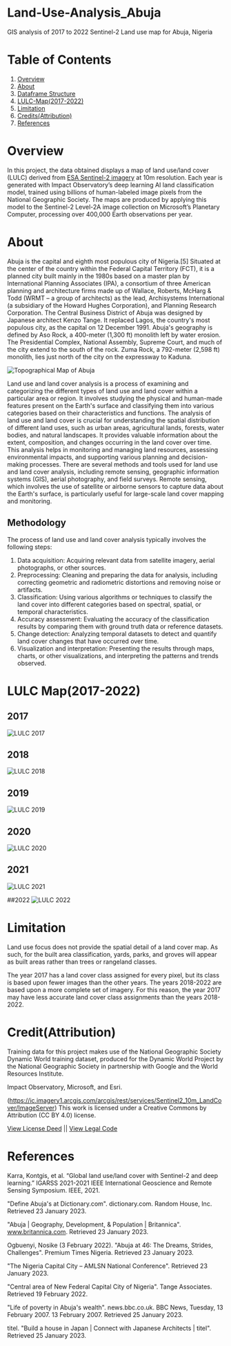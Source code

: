 # Land-Use-Analysis_Abuja
GIS analysis of 2017 to 2022 Sentinel-2 Land use map for Abuja, Nigeria 

# Table of Contents
1. [Overview](#Overview)
2. [About](#About)
3. [Dataframe Structure](#Dataframe-Structure)
4. [LULC-Map(2017-2022)](#LULC-Map(2017-2022))
5. [Limitation](#Limitation)
6. [Credits(Attribution)](#Credits(Attribution))
7. [References](#References)


 # Overview
In this project, the data obtained displays a map of land use/land cover (LULC) derived from [ESA Sentinel-2 imagery](https://livingatlas.arcgis.com/landcoverexplorer/#mapCenter=-83.21%2C34.332%2C4&mode=step&timeExtent=2017%2C2021&year=2017&downloadMode=true) at 10m resolution. Each year is generated with Impact Observatory’s deep learning AI land classification model, trained using billions of human-labeled image pixels from the National Geographic Society. The maps are produced by applying this model to the Sentinel-2 Level-2A image collection on Microsoft’s Planetary Computer, processing over 400,000 Earth observations per year.

# About
Abuja is the capital and eighth most populous city of Nigeria.[5] Situated at the center of the country within the Federal Capital Territory (FCT), it is a planned city built mainly in the 1980s based on a master plan by International Planning Associates (IPA), a consortium of three American planning and architecture firms made up of Wallace, Roberts, McHarg & Todd (WRMT – a group of architects) as the lead, Archisystems International (a subsidiary of the Howard Hughes Corporation), and Planning Research Corporation. The Central Business District of Abuja was designed by Japanese architect Kenzo Tange. It replaced Lagos, the country's most populous city, as the capital on 12 December 1991.
Abuja's geography is defined by Aso Rock, a 400-meter (1,300 ft) monolith left by water erosion. The Presidential Complex, National Assembly, Supreme Court, and much of the city extend to the south of the rock. Zuma Rock, a 792-meter (2,598 ft) monolith, lies just north of the city on the expressway to Kaduna.

![Topographical Map of Abuja](Abuja.jpg)

Land use and land cover analysis is a process of examining and categorizing the different types of land use and land cover within a particular area or region. It involves studying the physical and human-made features present on the Earth's surface and classifying them into various categories based on their characteristics and functions.
The analysis of land use and land cover is crucial for understanding the spatial distribution of different land uses, such as urban areas, agricultural lands, forests, water bodies, and natural landscapes. It provides valuable information about the extent, composition, and changes occurring in the land cover over time. This analysis helps in monitoring and managing land resources, assessing environmental impacts, and supporting various planning and decision-making processes.
There are several methods and tools used for land use and land cover analysis, including remote sensing, geographic information systems (GIS), aerial photography, and field surveys. Remote sensing, which involves the use of satellite or airborne sensors to capture data about the Earth's surface, is particularly useful for large-scale land cover mapping and monitoring.

## Methodology
The process of land use and land cover analysis typically involves the following steps:

1. Data acquisition: Acquiring relevant data from satellite imagery, aerial photographs, or other sources.
2. Preprocessing: Cleaning and preparing the data for analysis, including correcting geometric and radiometric distortions and removing noise or artifacts.
3. Classification: Using various algorithms or techniques to classify the land cover into different categories based on spectral, spatial, or temporal characteristics.
4. Accuracy assessment: Evaluating the accuracy of the classification results by comparing them with ground truth data or reference datasets.
5. Change detection: Analyzing temporal datasets to detect and quantify land cover changes that have occurred over time.
6. Visualization and interpretation: Presenting the results through maps, charts, or other visualizations, and interpreting the patterns and trends observed.



# LULC Map(2017-2022)
## 2017
![LULC 2017](Abuja_LULC_2017.jpg)

## 2018
![LULC 2018](Abuja_LULC_2018.jpg)

## 2019
![LULC 2019](Abuja_LULC_2019.jpg)

## 2020
![LULC 2020](Abuja_LULC_2020.jpg)

## 2021
![LULC 2021](Abuja_LULC_2021.jpg)

##2022
![LULC 2022](Abuja_LULC_2022.jpg)


# Limitation
Land use focus does not provide the spatial detail of a land cover map. As such, for the built area classification, yards, parks, and groves will appear as built areas rather than trees or rangeland classes.

The year 2017 has a land cover class assigned for every pixel, but its class is based upon fewer images than the other years. The years 2018-2022 are based upon a more complete set of imagery. For this reason, the year 2017 may have less accurate land cover class assignments than the years 2018-2022.


# Credit(Attribution)
Training data for this project makes use of the National Geographic Society Dynamic World training dataset, produced for the Dynamic World Project by the National Geographic Society in partnership with Google and the World Resources Institute.

Impact Observatory, Microsoft, and Esri.

(https://ic.imagery1.arcgis.com/arcgis/rest/services/Sentinel2_10m_LandCover/ImageServer)
This work is licensed under a Creative Commons by Attribution (CC BY 4.0) license.

[View License Deed](https://creativecommons.org/licenses/by/4.0/) || [View Legal Code](https://creativecommons.org/licenses/by/4.0/legalcode)


# References
Karra, Kontgis, et al. “Global land use/land cover with Sentinel-2 and deep learning.” IGARSS 2021-2021 IEEE International Geoscience and Remote Sensing Symposium. IEEE, 2021.


"Define Abuja's at Dictionary.com". dictionary.com. Random House, Inc. Retrieved 23 January 2023.

"Abuja | Geography, Development, & Population | Britannica". www.britannica.com. Retrieved 23 January 2023.

Ogbuenyi, Nosike (3 February 2022). "Abuja at 46: The Dreams, Strides, Challenges". Premium Times Nigeria. Retrieved 23 January 2023.

"The Nigeria Capital City – AMLSN National Conference". Retrieved 23 January 2023.

"Central area of New Federal Capital City of Nigeria". Tange Associates. Retrieved 19 February 2022.

"Life of poverty in Abuja's wealth". news.bbc.co.uk. BBC News, Tuesday, 13 February 2007. 13 February 2007. Retrieved 25 January 2023.

titel. "Build a house in Japan | Connect with Japanese Architects | titel". Retrieved 25 January 2023.

